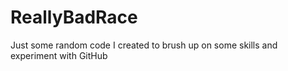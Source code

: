 # ReallyBadRace
Just some random code I created to brush up on some skills and experiment with GitHub
